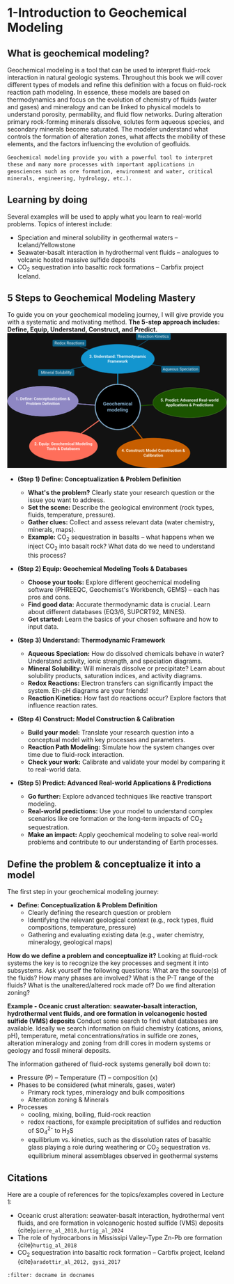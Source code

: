 # 1-Introduction to Geochemical Modeling
## What is geochemical modeling?

Geochemical modeling is a tool that can be used to interpret fluid-rock interaction in natural geologic systems. Throughout this book we will cover different types of models and refine this definition with a focus on fluid-rock reaction path modeling. In essence, these models are based on thermodynamics and focus on the evolution of chemistry of fluids (water and gases) and mineralogy and can be linked to physical models to understand porosity, permability, and fluid flow networks. During alteration primary rock-forming minerals dissolve, solutes form aqueous species, and secondary minerals become saturated. The modeler understand what controls the formation of alteration zones, what affects the mobility of these elements, and the factors influencing the evolution of geofluids. 

```{note}
Geochemical modeling provide you with a powerful tool to interpret these and many more processes with important applications in geosciences such as ore formation, environment and water, critical minerals, engineering, hydrology, etc.).
```

## Learning by doing

Several examples will be used to apply what you learn to real-world problems. Topics of interest include:
- Speciation and mineral solubility in geothermal waters – Iceland/Yellowstone
- Seawater-basalt interaction in hydrothermal vent fluids – analogues to volcanic hosted massive sulfide deposits 
- CO<sub>2</sub> sequestration into basaltic rock formations – Carbfix project Iceland.

## 5 Steps to Geochemical Modeling Mastery

To guide you on your geochemical modeling journey, I will give provide you with a systematic and motivating method. **The 5-step approach includes: Define, Equip, Understand, Construct, and Predict.**
![cover](./images/5steps.drawio.png)

- **(Step 1) Define: Conceptualization & Problem Definition**
	- **What's the problem?** Clearly state your research question or the issue you want to address.
	- **Set the scene:** Describe the geological environment (rock types, fluids, temperature, pressure).
	- **Gather clues:** Collect and assess relevant data (water chemistry, minerals, maps).
	- **Example:** CO<sub>2</sub> sequestration in basalts – what happens when we inject CO<sub>2</sub> into basalt rock? What data do we need to understand this process?

- **(Step 2) Equip: Geochemical Modeling Tools &  Databases**
	- **Choose your tools:** Explore different geochemical modeling software (PHREEQC, Geochemist's Workbench, GEMS) – each has pros and cons.
	- **Find good data:** Accurate thermodynamic data is crucial. Learn about different databases (EQ3/6, SUPCRT92, MINES).
	- **Get started:** Learn the basics of your chosen software and how to input data.

- **(Step 3) Understand: Thermodynamic Framework**
	- **Aqueous Speciation:** How do dissolved chemicals behave in water? Understand activity, ionic strength, and speciation diagrams.
	- **Mineral Solubility:** Will minerals dissolve or precipitate? Learn about solubility products, saturation indices, and activity diagrams.
	- **Redox Reactions:** Electron transfers can significantly impact the system. Eh-pH diagrams are your friends!
	- **Reaction Kinetics:** How fast do reactions occur? Explore factors that influence reaction rates.

- **(Step 4) Construct: Model Construction & Calibration**
	- **Build your model:** Translate your research question into a conceptual model with key processes and parameters.
	- **Reaction Path Modeling:** Simulate how the system changes over time due to fluid-rock interaction.
	- **Check your work:** Calibrate and validate your model by comparing it to real-world data.

- **(Step 5) Predict: Advanced Real-world Applications & Predictions**
	- **Go further:** Explore advanced techniques like reactive transport modeling.
	- **Real-world predictions:** Use your model to understand complex scenarios like ore formation or the long-term impacts of CO<sub>2</sub> sequestration.
	- **Make an impact:** Apply geochemical modeling to solve real-world problems and contribute to our understanding of Earth processes.

## Define the problem & conceptualize it into a model

The first step in your geochemical modeling journey:
- **Define: Conceptualization & Problem Definition**
    - Clearly defining the research question or problem
    - Identifying the relevant geological context (e.g., rock types, fluid compositions, temperature, pressure)
    - Gathering and evaluating existing data (e.g., water chemistry, mineralogy, geological maps)

**How do we define a problem and conceptualize it?** Looking at fluid-rock systems the key is to recognize the key processes and segment it into subsystems. Ask yourself the following questions: What are the source(s) of the fluids? How many phases are involved?
What is the P-T range of the fluids? What is the unaltered/altered rock made of? Do we find alteration zoning?

**Example - Oceanic crust alteration: seawater-basalt interaction, hydrothermal vent fluids, and ore formation in volcanogenic hosted sulfide (VMS) deposits**
Conduct some search to find what databases are available. Ideally we search information on fluid chemistry (cations, anions, pH), temperature, metal concentrations/ratios in sulfide ore zones, alteration mineralogy and zoning from drill cores in modern systems or geology and fossil mineral deposits. 

The information gathered of fluid-rock systems generally boil down to:
- Pressure (P) – Temperature (T) – composition (x)
- Phases to be considered (what minerals, gases, water)
	- Primary rock types, mineralogy and bulk compositions
	- Alteration zoning & Minerals
- Processes
	- cooling, mixing, boiling, fluid-rock reaction
	- redox reactions, for example precipitation of sulfides and reduction of SO<sub>4</sub><sup>2-</sup> to H<sub>2</sub>S
	- equilibrium vs. kinetics, such as the dissolution rates of basaltic glass playing a role during weathering or CO<sub>2</sub> sequestration vs. equilibrium mineral assemblages observed in geothermal systems

## Citations

Here are a couple of references for the topics/examples covered in Lecture 1:
- Oceanic crust alteration: seawater-basalt interaction, hydrothermal vent fluids, and ore formation in volcanogenic hosted sulfide (VMS) deposits {cite}`pierre_al_2018,hurtig_al_2024`
- The role of hydrocarbons in Mississipi Valley-Type Zn-Pb ore formation {cite}`hurtig_al_2018`
- CO<sub>2</sub> sequestration into basaltic rock formation – Carbfix project, Iceland {cite}`aradottir_al_2012, gysi_2017`


```{bibliography}
:filter: docname in docnames
```


